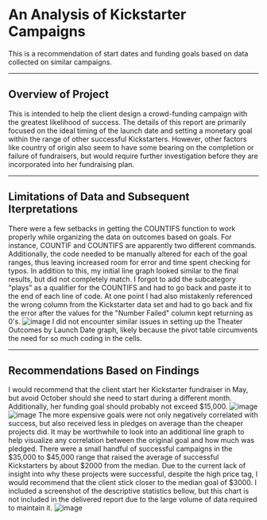 # An Analysis of Kickstarter Campaigns
This is a recommendation of start dates and funding goals based on data collected on similar campaigns. 

---

## Overview of Project ##
This is intended to help the client design a crowd-funding campaign with the greatest likelihood of success. The details of this report are primarily focused on the ideal timing of the launch date and setting a monetary goal within the range of other successful Kickstarters. However, other factors like country of origin also seem to have some bearing on the completion or failure of fundraisers, but would require further investigation before they are incorporated into her fundraising plan.

---

## Limitations of Data and Subsequent Iterpretations ##
There were a few setbacks in getting the COUNTIFS function to work properly while organizing the data on outcomes based on goals. For instance, COUNTIF and COUNTIFS are apparently two different commands. Additionally, the code needed to be manually altered for each of the goal ranges, thus leaving increased room for error and time spent checking for typos. 
	In addition to this, my initial line graph looked similar to the final results, but did not completely match. I forgot to add the subcategory "plays" as a qualifier for the COUNTIFS and had to go back and paste it to the end of each line of code. At one point I had also mistakenly referenced the wrong column from the Kickstarter data set and had to go back and fix the error after the values for the "Number Failed" column kept returning as 0's.
![image](https://user-images.githubusercontent.com/91698325/137844117-e7c7b60b-d134-48db-97bb-a535ba943bc4.png)
I did not encounter similar issues in setting up the Theater Outcomes by Launch Date graph, likely because the pivot table circumvents the need for so much coding in the cells.

---

## Recommendations Based on Findings ##

I would recommend that the client start her Kickstarter fundraiser in May, but avoid October should she need to start during a different month. Additionally, her funding goal should probably not exceed $15,000. 
![image](https://user-images.githubusercontent.com/91698325/137844341-9c8084a8-ff4e-4bfe-87be-108540a48cb6.png)
![image](https://user-images.githubusercontent.com/91698325/137844358-08a3c637-15fd-4cf7-a9fb-731a1436b456.png)
The more expensive goals were not only negatively correlated with success, but also received less in pledges on average than the cheaper projects did. It may be worthwhile to look into an additional line graph to help visualize any correlation between the original goal and how much was pledged. There were a small handful of successful campaigns in the $35,000 to $45,000 range that raised the average of successful Kickstarters by about $2000 from the median. Due to the current lack of insight into why these projects were successful, despite the high price tag, I would recommend that the client stick closer to the median goal of $3000. I included a screenshot of the descriptive statistics bellow, but this chart is not included in the delivered report due to the large volume of data required to maintain it.
![image](https://user-images.githubusercontent.com/91698325/137844441-c12c07cd-2c26-4f1d-93f3-39c572b082ac.png)






